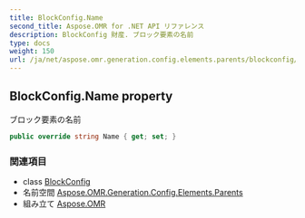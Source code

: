 ```yaml
---
title: BlockConfig.Name
second_title: Aspose.OMR for .NET API リファレンス
description: BlockConfig 財産. ブロック要素の名前
type: docs
weight: 150
url: /ja/net/aspose.omr.generation.config.elements.parents/blockconfig/name/
---
```

## BlockConfig.Name property

ブロック要素の名前

```csharp
public override string Name { get; set; }
```

### 関連項目

* class [BlockConfig](../)
* 名前空間 [Aspose.OMR.Generation.Config.Elements.Parents](../../blockconfig/)
* 組み立て [Aspose.OMR](../../../)


